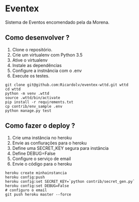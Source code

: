 # Eventex

Sistema de Eventos encomendado pela da Morena.

## Como desenvolver ?

1. Clone o repositório.
2. Crie um virtualenv com Python 3.5
3. Ative o virtualenv
4. Instale as dependências
5. Configure a instnância com o .env
6. Execute os testes.

```console
git clone git@github.com:Ricardolv/eventex-wttd.git wttd
cd wttd
python -m venv .wttd
source .wttd/bin/activate
pip install -r requirements.txt
cp contrib/env_sample .env
python manage.py test
```

## Como fazer o deploy ?

1. Crie uma instância no heroku
2. Envie as confiurações para o heroku 
3. Define uma SECRET_KEY segura para instância
4. Define DEBUG=False
5. Configure o serviço de email
6. Envie o código para o heroku

```console
heroku create minhainstancia
heroku config:push
heroku config:set SECRET_KEY=`python contrib/secret_gen.py`
heroku config:set DEBUG=False
# configuro o email
git push heroku master --force
```